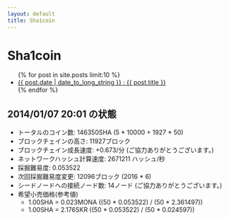 ```yaml
---
layout: default
title: Sha1coin
---
```


# Sha1coin

<ul>
{% for post in site.posts limit:10 %}
<li>
<a href="{{post.url}}">{{ post.date | date_to_long_string }} : {{ post.title }}</a>
</li>
{% endfor %}
</ul>

## 2014/01/07 20:01 の状態

* トータルのコイン数: 146350SHA (5 * 10000 + 1927 * 50)
* ブロックチェインの高さ: 11927ブロック
* ブロックチェイン成長速度: +0.673/分 (ご協力ありがとうございます。)
* ネットワークハッシュ計算速度: 2671211 ハッシュ/秒
* 採掘難易度: 0.053522
* 次回採掘難易度変更: 12096ブロック (2016 * 6)
* シードノードへの接続ノード数: 14ノード (ご協力ありがとうございます。)
* 希望小売価格(参考値)
  * 1.00SHA = 0.023MONA ((50 * 0.053522) / (50 * 2.361497))
  * 1.00SHA = 2.176SKR ((50 * 0.053522) / (50 * 0.024597))
